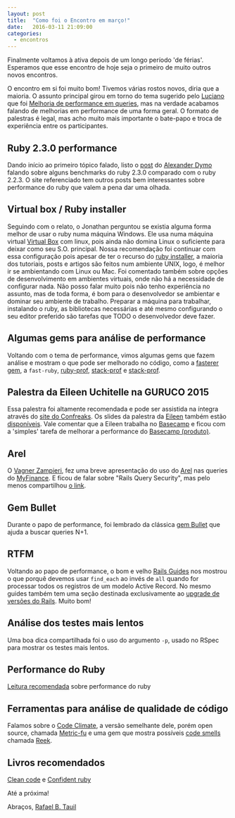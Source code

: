 ```yaml
---
layout: post
title:  "Como foi o Encontro em março!"
date:   2016-03-11 21:09:00
categories:
  - encontros
---
```


Finalmente voltamos à ativa depois de um longo período 'de férias'. Esperamos que esse encontro de hoje seja o primeiro de muito outros novos encontros.

O encontro em si foi muito bom! Tivemos várias rostos novos, diria que a maioria. O assunto principal girou em torno do tema sugerido pelo [Luciano][1] que foi [Melhoria de performance em queries][2], mas na verdade acabamos falando de melhorias em performance de uma forma geral. O formato de palestras é legal, mas acho muito mais importante o bate-papo e troca de experiência entre os participantes.

## Ruby 2.3.0 performance

Dando início ao primeiro tópico falado, listo o [post][3] do [Alexander Dymo][4] falando sobre alguns benchmarks do ruby 2.3.0 comparado com o ruby 2.2.3. O site referenciado tem outros posts bem interessantes sobre performance do ruby que valem a pena dar uma olhada.

## Virtual box / Ruby installer

Seguindo com o relato, o Jonathan perguntou se existia alguma forma melhor de usar o ruby numa máquina Windows. Ele usa numa máquina virtual [Virtual Box][5] com linux, pois ainda não domina Linux o suficiente para deixar como seu S.O. principal. Nossa recomendação foi continuar com essa configuração pois apesar de ter o recurso do [ruby installer][6], a maioria dos tutoriais, posts e artigos são feitos num ambiente UNIX, logo, é melhor ir se ambientando com Linux ou Mac. Foi comentado também sobre opções de desenvolvimento em ambientes virtuais, onde não há a necessidade de configurar nada. Não posso falar muito pois não tenho experiência no assunto, mas de toda forma, é bom para o desenvolvedor se ambientar e dominar seu ambiente de trabalho. Preparar a máquina para trabalhar, instalando o ruby, as bibliotecas necessárias e até mesmo configurando o seu editor preferido são tarefas que TODO o desenvolvedor deve fazer.

## Algumas gems para análise de performance

Voltando com o tema de performance, vimos algumas gems que fazem análise e mostram o que pode ser melhorado no código, como a [fasterer gem][7], a `fast-ruby`, [ruby-prof][8], [stack-prof][9] e [stack-prof][15].

## Palestra da Eileen Uchitelle na GURUCO 2015

Essa palestra foi altamente recomendada e pode ser assistida na íntegra através do [site do Confreaks][10]. Os slides da palestra da [Eileen][11] também estão [disponíveis][12]. Vale comentar que a Eileen trabalha no [Basecamp][13] e ficou com a 'simples' tarefa de melhorar a performance do [Basecamp (produto)][14].

## Arel

O [Vagner Zampieri][16], fez uma breve apresentação do uso do [Arel][17] nas queries do [MyFinance][18]. E ficou de falar sobre "Rails Query Security", mas pelo menos compartilhou [o link][23].

## Gem Bullet

Durante o papo de performance, foi lembrado da clássica [gem Bullet][19] que ajuda a buscar queries N+1.

## RTFM

Voltando ao papo de performance, o bom e velho [Rails Guides][20] nos mostrou o que porquê devemos usar `find_each` ao invés de `all` quando for processar todos os registros de um modelo Active Record. No mesmo guides também tem uma seção destinada exclusivamente ao [upgrade de versões do Rails][21]. Muito bom!

## Análise dos testes mais lentos

Uma boa dica compartilhada foi o uso do argumento `-p`, usado no RSpec para mostrar os testes mais lentos.

## Performance do Ruby

[Leitura recomendada][22] sobre performance do ruby

## Ferramentas para análise de qualidade de código

Falamos sobre o [Code Climate][24], a versão semelhante dele, porém open source, chamada [Metric-fu][25] e uma gem que mostra possíveis [code smells][26] chamada [Reek][27].

## Livros recomendados

[Clean code][28] e [Confident ruby][29]

Até a próxima!

Abraços,
[Rafael B. Tauil][30]

[1]: https://twitter.com/lucianosousa
[2]: http://call4paperz.com/events/encontro-ruby-on-rio-marco-2016/proposals/2182
[3]: http://ruby-performance-book.com/blog/2016/02/is-ruby-2-3-faster-rails-erb-template-rendering-performance.html
[4]: https://twitter.com/alexander_dymo
[5]: https://www.virtualbox.org/
[6]: http://rubyinstaller.org/
[7]: https://github.com/DamirSvrtan/fasterer
[8]: https://github.com/ruby-prof/ruby-prof
[9]: https://github.com/tmm1/stackprof
[10]: http://confreaks.tv/videos/goruco2015-how-to-performance
[11]: https://twitter.com/eileencodes
[12]: https://speakerdeck.com/eileencodes/rubyconf-2015-how-to-performance
[13]: https://basecamp.com/about
[14]: https://basecamp.com/3/features
[15]: https://github.com/tmm1/stackprof
[16]: https://twitter.com/vagnerzampieri
[17]: https://github.com/rails/arel
[18]: http://www.myfinance.com.br/
[19]: https://github.com/flyerhzm/bullet
[20]: http://guides.rubyonrails.org/active_record_querying.html#retrieving-multiple-objects-in-batches
[21]: http://guides.rubyonrails.org/upgrading_ruby_on_rails.html
[22]: http://http://madebymarket.com/blog/dev/ruby-web-benchmark-report.html
[23]: http://rails-sqli.org/
[24]: https://codeclimate.com/
[25]: https://github.com/metricfu/metric_fu
[26]: https://en.wikipedia.org/wiki/Code_smell
[27]: https://github.com/troessner/reek
[28]: https://books.google.com.br/books/about/Clean_Code.html?id=dwSfGQAACAAJ&redir_esc=y
[29]: http://www.confidentruby.com/
[30]: https://twitter.com/tauil
